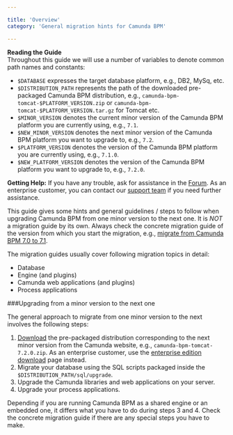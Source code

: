 ```yaml
---

title: 'Overview'
category: 'General migration hints for Camunda BPM'

---
```


<div class="alert alert-info">
  <strong>Reading the Guide</strong><br>
   Throughout this guide we will use a number of variables to denote common path names and constants:
  <ul>
    <li><code>$DATABASE</code> expresses the target database platform, e.g., DB2, MySq, etc.</li>
    <li><code>$DISTRIBUTION_PATH</code> represents the path of the downloaded pre-packaged Camunda BPM distribution, e.g., <code>camunda-bpm-tomcat-$PLATFORM_VERSION.zip</code> or <code>camunda-bpm-tomcat-$PLATFORM_VERSION.tar.gz</code> for Tomcat etc.</li>
    <li><code>$MINOR_VERSION</code> denotes the current minor version of the Camunda BPM platform you are currently using, e.g., <code>7.1</code>.</li>
    <li><code>$NEW_MINOR_VERSION</code> denotes the next minor version of the Camunda BPM platform you want to upgrade to, e.g., <code>7.2</code>.</li>
    <li><code>$PLATFORM_VERSION</code> denotes the version of the Camunda BPM platform you are currently using, e.g., <code>7.1.0</code>.</li>
    <li><code>$NEW_PLATFORM_VERSION</code> denotes the version of the Camunda BPM platform you want to upgrade to, e.g., <code>7.2.0</code>.</li>
  </ul>
</div>

**Getting Help:** If you have any trouble, ask for assistance in the [Forum](http://camunda.org/community/forum.html). As an enterprise customer, you can contact our [support team](https://app.camunda.com/jira/browse/SUPPORT) if you need further assistance.

This guide gives some hints and general guidelines / steps to follow when upgrading Camunda BPM from one minor version to the next one.
It is _NOT_ a migration guide by its own. Always check the concrete migration guide of the version from which you start the migration, e.g., [migrate from Camunda BPM 7.0 to 7.1](ref:/guides/migration-guide/#migrate-from-camunda-bpm-70-to-71).

The migration guides usually cover following migration topics in detail:

  * Database
  * Engine (and plugins)
  * Camunda web applications (and plugins)
  * Process applications

###Upgrading from a minor version to the next one

The general approach to migrate from one minor version to the next involves the following steps:

1. [Download](http://camunda.org/download/) the pre-packaged distribution corresponding to the next minor version from the Camunda website, e.g., `camunda-bpm-tomcat-7.2.0.zip`. As an enterprise customer, use the [enterprise edition download](ref:/enterprise/#downloads) page instead. 
2. Migrate your database using the SQL scripts packaged inside the `$DISTRIBUTION_PATH/sql/upgrade`.
3. Upgrade the Camunda libraries and web applications on your server.
4. Upgrade your process applications.

Depending if you are running Camunda BPM as a shared engine or an embedded one, it differs what you have to do during steps 3 and 4.
Check the concrete migration guide if there are any special steps you have to make.
